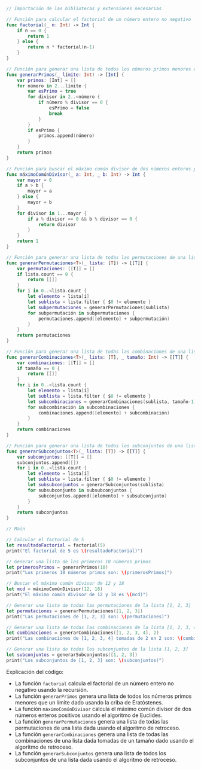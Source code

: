 ```swift
// Importación de las bibliotecas y extensiones necesarias

// Función para calcular el factorial de un número entero no negativo
func factorial(_ n: Int) -> Int {
    if n == 0 {
        return 1
    } else {
        return n * factorial(n-1)
    }
}

// Función para generar una lista de todos los números primos menores que un límite dado
func generarPrimos(_ límite: Int) -> [Int] {
    var primos: [Int] = []
    for número in 2...límite {
        var esPrimo = true
        for divisor in 2..<número {
            if número % divisor == 0 {
                esPrimo = false
                break
            }
        }
        if esPrimo {
            primos.append(número)
        }
    }
    return primos
}

// Función para buscar el máximo común divisor de dos números enteros positivos
func máximoComúnDivisor(_ a: Int, _ b: Int) -> Int {
    var mayor = 0
    if a > b {
        mayor = a
    } else {
        mayor = b
    }
    for divisor in 1...mayor {
        if a % divisor == 0 && b % divisor == 0 {
            return divisor
        }
    }
    return 1
}

// Función para generar una lista de todas las permutaciones de una lista dada
func generarPermutaciones<T>(_ lista: [T]) -> [[T]] {
    var permutaciones: [[T]] = []
    if lista.count == 0 {
        return [[]]
    }
    for i in 0..<lista.count {
        let elemento = lista[i]
        let sublista = lista.filter { $0 != elemento }
        let subpermutaciones = generarPermutaciones(sublista)
        for subpermutación in subpermutaciones {
            permutaciones.append([elemento] + subpermutación)
        }
    }
    return permutaciones
}

// Función para generar una lista de todas las combinaciones de una lista dada
func generarCombinaciones<T>(_ lista: [T], _ tamaño: Int) -> [[T]] {
    var combinaciones: [[T]] = []
    if tamaño == 0 {
        return [[]]
    }
    for i in 0..<lista.count {
        let elemento = lista[i]
        let sublista = lista.filter { $0 != elemento }
        let subcombinaciones = generarCombinaciones(sublista, tamaño-1)
        for subcombinación in subcombinaciones {
            combinaciones.append([elemento] + subcombinación)
        }
    }
    return combinaciones
}

// Función para generar una lista de todos los subconjuntos de una lista dada
func generarSubconjuntos<T>(_ lista: [T]) -> [[T]] {
    var subconjuntos: [[T]] = []
    subconjuntos.append([])
    for i in 0..<lista.count {
        let elemento = lista[i]
        let sublista = lista.filter { $0 != elemento }
        let subsubconjuntos = generarSubconjuntos(sublista)
        for subsubconjunto in subsubconjuntos {
            subconjuntos.append([elemento] + subsubconjunto)
        }
    }
    return subconjuntos
}

// Main

// Calcular el factorial de 5
let resultadoFactorial = factorial(5)
print("El factorial de 5 es \(resultadoFactorial)")

// Generar una lista de los primeros 10 números primos
let primerosPrimos = generarPrimos(10)
print("Los primeros 10 números primos son: \(primerosPrimos)")

// Buscar el máximo común divisor de 12 y 18
let mcd = máximoComúnDivisor(12, 18)
print("El máximo común divisor de 12 y 18 es \(mcd)")

// Generar una lista de todas las permutaciones de la lista [1, 2, 3]
let permutaciones = generarPermutaciones([1, 2, 3])
print("Las permutaciones de [1, 2, 3] son: \(permutaciones)")

// Generar una lista de todas las combinaciones de la lista [1, 2, 3, 4] tomadas de 2 en 2
let combinaciones = generarCombinaciones([1, 2, 3, 4], 2)
print("Las combinaciones de [1, 2, 3, 4] tomadas de 2 en 2 son: \(combinaciones)")

// Generar una lista de todos los subconjuntos de la lista [1, 2, 3]
let subconjuntos = generarSubconjuntos([1, 2, 3])
print("Los subconjuntos de [1, 2, 3] son: \(subconjuntos)")
```

Explicación del código:

* La función `factorial` calcula el factorial de un número entero no negativo usando la recursión.
* La función `generarPrimos` genera una lista de todos los números primos menores que un límite dado usando la criba de Eratóstenes.
* La función `máximoComúnDivisor` calcula el máximo común divisor de dos números enteros positivos usando el algoritmo de Euclides.
* La función `generarPermutaciones` genera una lista de todas las permutaciones de una lista dada usando el algoritmo de retroceso.
* La función `generarCombinaciones` genera una lista de todas las combinaciones de una lista dada tomadas de un tamaño dado usando el algoritmo de retroceso.
* La función `generarSubconjuntos` genera una lista de todos los subconjuntos de una lista dada usando el algoritmo de retroceso.
